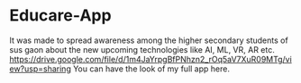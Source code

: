 # Educare-App
It was made to spread awareness among the higher secondary students of sus gaon about the new upcoming technologies like AI, ML, VR, AR etc.
https://drive.google.com/file/d/1m4JaYrpgBfPNhzn2_rOq5aV7XuR09MTg/view?usp=sharing 
You can have the look of my full app here.
